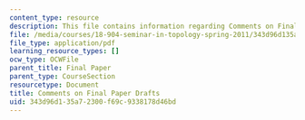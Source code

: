 ```yaml
---
content_type: resource
description: This file contains information regarding Comments on Final Paper Drafts.
file: /media/courses/18-904-seminar-in-topology-spring-2011/343d96d135a72300f69c9338178d46bd_MIT18_904S11_final.pdf
file_type: application/pdf
learning_resource_types: []
ocw_type: OCWFile
parent_title: Final Paper
parent_type: CourseSection
resourcetype: Document
title: Comments on Final Paper Drafts
uid: 343d96d1-35a7-2300-f69c-9338178d46bd
---
```


